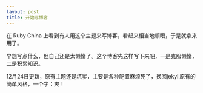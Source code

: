 ```yaml
---
layout: post
title: 开始写博客
---
```


在 Ruby China 上看到有人用这个主题来写博客，看起来相当地顺眼，于是就拿来用了。

早想写点什么，但自己还是太懒惰了。这个博客先这样写下来吧，一是克服懒惰，二是积累知识。

12月24日更新，原有主题还是坑爹，主要是各种配置麻烦死了，换回jekyll原有的简单风格，一个字：爽！
